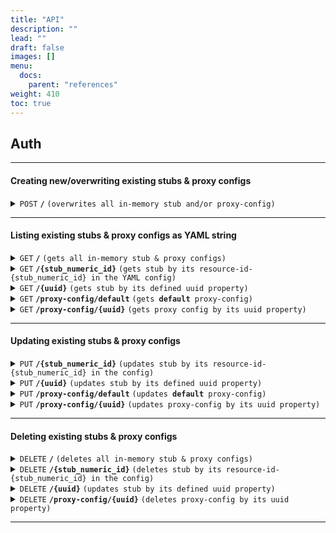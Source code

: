 ```yaml
---
title: "API"
description: ""
lead: ""
draft: false
images: []
menu:
  docs:
    parent: "references"
weight: 410
toc: true
---
```


## Auth

---

#### Creating new/overwriting existing stubs & proxy configs

<details>
 <summary><code>POST</code> <code><b>/</b></code> <code>(overwrites all in-memory stub and/or proxy-config)</code></summary>

##### Parameters

> | name | type     | data type             | description |
> | ---- | -------- | --------------------- | ----------- |
> | None | required | object (JSON or YAML) | N/A         |

##### Responses

> | http code | content-type               | response                                 |
> | --------- | -------------------------- | ---------------------------------------- |
> | `201`     | `text/plain;charset=UTF-8` | `Configuration created successfully`     |
> | `400`     | `application/json`         | `{"code":"400","message":"Bad Request"}` |
> | `405`     | `text/html;charset=utf-8`  | None                                     |

##### Example cURL

> ```javascript
>  curl -X POST -H "Content-Type: application/json" --data @post.json http://localhost:8889/
> ```

</details>

---

#### Listing existing stubs & proxy configs as YAML string

<details>
 <summary><code>GET</code> <code><b>/</b></code> <code>(gets all in-memory stub & proxy configs)</code></summary>

##### Parameters

> None

##### Responses

> | http code | content-type               | response    |
> | --------- | -------------------------- | ----------- |
> | `200`     | `text/plain;charset=UTF-8` | YAML string |

##### Example cURL

> ```javascript
>  curl -X GET -H "Content-Type: application/json" http://localhost:8889/
> ```

</details>

<details>
 <summary><code>GET</code> <code><b>/{stub_numeric_id}</b></code> <code>(gets stub by its resource-id-{stub_numeric_id} in the YAML config)</code></summary>

##### Parameters

> | name              | type     | data type    | description                  |
> | ----------------- | -------- | ------------ | ---------------------------- |
> | `stub_numeric_id` | required | int ($int64) | The specific stub numeric id |

##### Responses

> | http code | content-type               | response                                 |
> | --------- | -------------------------- | ---------------------------------------- |
> | `200`     | `text/plain;charset=UTF-8` | YAML string                              |
> | `400`     | `application/json`         | `{"code":"400","message":"Bad Request"}` |

##### Example cURL

> ```javascript
>  curl -X GET -H "Content-Type: application/json" http://localhost:8889/0
> ```

</details>

<details>
  <summary><code>GET</code> <code><b>/{uuid}</b></code> <code>(gets stub by its defined uuid property)</code></summary>

##### Parameters

> | name   | type     | data type | description                         |
> | ------ | -------- | --------- | ----------------------------------- |
> | `uuid` | required | string    | The specific stub unique idendifier |

##### Responses

> | http code | content-type               | response                                 |
> | --------- | -------------------------- | ---------------------------------------- |
> | `200`     | `text/plain;charset=UTF-8` | YAML string                              |
> | `400`     | `application/json`         | `{"code":"400","message":"Bad Request"}` |

##### Example cURL

> ```javascript
>  curl -X GET -H "Content-Type: application/json" http://localhost:8889/some-unique-uuid-string
> ```

</details>

<details>
  <summary><code>GET</code> <code><b>/proxy-config/default</b></code> <code>(gets <b>default</b> proxy-config)</code></summary>

##### Parameters

> None

##### Responses

> | http code | content-type               | response                                 |
> | --------- | -------------------------- | ---------------------------------------- |
> | `200`     | `text/plain;charset=UTF-8` | YAML string                              |
> | `400`     | `application/json`         | `{"code":"400","message":"Bad Request"}` |

##### Example cURL

> ```javascript
>  curl -X GET -H "Content-Type: application/json" http://localhost:8889/proxy-config/default
> ```

</details>

<details>
  <summary><code>GET</code> <code><b>/proxy-config/{uuid}</b></code> <code>(gets proxy config by its uuid property)</code></summary>

##### Parameters

> | name   | type     | data type | description                                 |
> | ------ | -------- | --------- | ------------------------------------------- |
> | `uuid` | required | string    | The specific proxy config unique idendifier |

##### Responses

> | http code | content-type               | response                                 |
> | --------- | -------------------------- | ---------------------------------------- |
> | `200`     | `text/plain;charset=UTF-8` | YAML string                              |
> | `400`     | `application/json`         | `{"code":"400","message":"Bad Request"}` |

##### Example cURL

> ```javascript
>  curl -X GET -H "Content-Type: application/json" http://localhost:8889/proxy-config/some-unique-uuid-string
> ```

</details>

---

#### Updating existing stubs & proxy configs

<details>
  <summary><code>PUT</code> <code><b>/{stub_numeric_id}</b></code> <code>(updates stub by its resource-id-{stub_numeric_id} in the config)</code></summary>

##### Parameters

> | name              | type     | data type    | description                  |
> | ----------------- | -------- | ------------ | ---------------------------- |
> | `stub_numeric_id` | required | int ($int64) | The specific stub numeric id |

##### Responses

> | http code | content-type               | response                                                     |
> | --------- | -------------------------- | ------------------------------------------------------------ |
> | `201`     | `text/plain;charset=UTF-8` | `Stub request index#<stub_numeric_id> updated successfully"` |
> | `400`     | `application/json`         | `{"code":"400","message":"Bad Request"}`                     |
> | `405`     | `text/html;charset=utf-8`  | None                                                         |

##### Example cURL

> ```javascript
>  curl -X PUT -H "Content-Type: application/json" --data @put.json http://localhost:8889/0
> ```

</details>

<details>
  <summary><code>PUT</code> <code><b>/{uuid}</b></code> <code>(updates stub by its defined uuid property)</code></summary>

##### Parameters

> | name   | type     | data type | description                         |
> | ------ | -------- | --------- | ----------------------------------- |
> | `uuid` | required | string    | The specific stub unique idendifier |

##### Responses

> | http code | content-type               | response                                        |
> | --------- | -------------------------- | ----------------------------------------------- |
> | `201`     | `text/plain;charset=UTF-8` | `Stub request uuid#<uuid> updated successfully` |
> | `400`     | `application/json`         | `{"code":"400","message":"Bad Request"}`        |
> | `405`     | `text/html;charset=utf-8`  | None                                            |

##### Example cURL

> ```javascript
>  curl -X PUT -H "Content-Type: application/json" --data @put.json http://localhost:8889/some-unique-uuid-string
> ```

</details>

<details>
  <summary><code>PUT</code> <code><b>/proxy-config/default</b></code> <code>(updates <b>default</b> proxy-config)</code></summary>

##### Parameters

> None

##### Responses

> | http code | content-type               | response                                         |
> | --------- | -------------------------- | ------------------------------------------------ |
> | `201`     | `text/plain;charset=UTF-8` | `Proxy config uuid#default updated successfully` |
> | `400`     | `application/json`         | `{"code":"400","message":"Bad Request"}`         |
> | `405`     | `text/html;charset=utf-8`  | None                                             |

##### Example cURL

> ```javascript
>  curl -X PUT -H "Content-Type: application/json" --data @put.json http://localhost:8889/proxy-config/default
> ```

</details>

<details>
  <summary><code>PUT</code> <code><b>/proxy-config/{uuid}</b></code> <code>(updates proxy-config by its uuid property)</code></summary>

##### Parameters

> | name   | type     | data type | description                                 |
> | ------ | -------- | --------- | ------------------------------------------- |
> | `uuid` | required | string    | The specific proxy config unique idendifier |

##### Responses

> | http code | content-type               | response                                        |
> | --------- | -------------------------- | ----------------------------------------------- |
> | `201`     | `text/plain;charset=UTF-8` | `Proxy config uuid#<uuid> updated successfully` |
> | `400`     | `application/json`         | `{"code":"400","message":"Bad Request"}`        |
> | `405`     | `text/html;charset=utf-8`  | None                                            |

##### Example cURL

> ```javascript
>  curl -X PUT -H "Content-Type: application/json" --data @put.json http://localhost:8889/proxy-config/some-unique-uuid-string
> ```

</details>

---

#### Deleting existing stubs & proxy configs

<details>
  <summary><code>DELETE</code> <code><b>/</b></code> <code>(deletes all in-memory stub & proxy configs)</code></summary>

##### Parameters

> None

##### Responses

> | http code | content-type               | response                                             |
> | --------- | -------------------------- | ---------------------------------------------------- |
> | `200`     | `text/plain;charset=UTF-8` | `All in-memory YAML config was deleted successfully` |

##### Example cURL

> ```javascript
>  curl -X DELETE -H "Content-Type: application/json" http://localhost:8889/
> ```

</details>

<details>
  <summary><code>DELETE</code> <code><b>/{stub_numeric_id}</b></code> <code>(deletes stub by its resource-id-{stub_numeric_id} in the config)</code></summary>

##### Parameters

> | name              | type     | data type    | description                  |
> | ----------------- | -------- | ------------ | ---------------------------- |
> | `stub_numeric_id` | required | int ($int64) | The specific stub numeric id |

##### Responses

> | http code | content-type               | response                                                    |
> | --------- | -------------------------- | ----------------------------------------------------------- |
> | `200`     | `text/plain;charset=UTF-8` | `Stub request index#<stub_numeric_id> deleted successfully` |
> | `400`     | `application/json`         | `{"code":"400","message":"Bad Request"}`                    |

##### Example cURL

> ```javascript
>  curl -X DELETE -H "Content-Type: application/json" http://localhost:8889/0
> ```

</details>

<details>
  <summary><code>DELETE</code> <code><b>/{uuid}</b></code> <code>(updates stub by its defined uuid property)</code></summary>

##### Parameters

> | name   | type     | data type | description                         |
> | ------ | -------- | --------- | ----------------------------------- |
> | `uuid` | required | string    | The specific stub unique idendifier |

##### Responses

> | http code | content-type               | response                                        |
> | --------- | -------------------------- | ----------------------------------------------- |
> | `200`     | `text/plain;charset=UTF-8` | `Stub request uuid#<uuid> deleted successfully` |
> | `400`     | `application/json`         | `{"code":"400","message":"Bad Request"}`        |

##### Example cURL

> ```javascript
>  curl -X DELETE -H "Content-Type: application/json" http://localhost:8889/some-unique-uuid-string
> ```

</details>

<details>
  <summary><code>DELETE</code> <code><b>/proxy-config/{uuid}</b></code> <code>(deletes proxy-config by its uuid property)</code></summary>

##### Parameters

> | name   | type     | data type | description                                 |
> | ------ | -------- | --------- | ------------------------------------------- |
> | `uuid` | required | string    | The specific proxy config unique idendifier |

##### Responses

> | http code | content-type               | response                                        |
> | --------- | -------------------------- | ----------------------------------------------- |
> | `200`     | `text/plain;charset=UTF-8` | `Proxy config uuid#<uuid> deleted successfully` |
> | `400`     | `application/json`         | `{"code":"400","message":"Bad Request"}`        |

##### Example cURL

> ```javascript
>  curl -X DELETE -H "Content-Type: application/json" http://localhost:8889/proxy-config/some-unique-uuid-string
> ```

</details>

---
